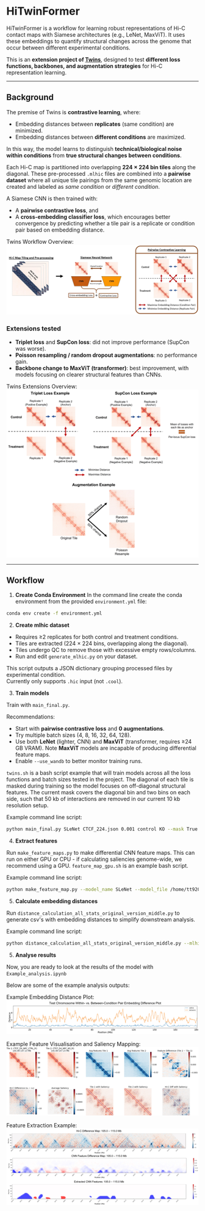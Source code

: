 # HiTwinFormer

HiTwinFormer is a workflow for learning robust representations of Hi-C contact maps with Siamese architectures (e.g., LeNet, MaxViT). It uses these embeddings to quantify structural changes across the genome that occur between different experimental conditions.  

This is an **extension project of [Twins](https://www.nature.com/articles/s41467-023-40547-9)**, designed to test **different loss functions, backbones, and augmentation strategies** for Hi-C representation learning.

---

## Background

The premise of Twins is **contrastive learning**, where:

- Embedding distances between **replicates** (same condition) are minimized.  
- Embedding distances between **different conditions** are maximized.  

In this way, the model learns to distinguish **technical/biological noise within conditions** from **true structural changes between conditions**.

Each Hi-C map is partitioned into overlapping **224 × 224 bin tiles** along the diagonal. These pre-processed `.mlhic` files are combined into a **pairwise dataset** where all unique tile pairings from the same genomic location are created and labeled as *same condition* or *different condition*.  

A Siamese CNN is then trained with:  
- A **pairwise contrastive loss**, and  
- A **cross-embedding classifier loss**, which encourages better convergence by predicting whether a tile pair is a replicate or condition pair based on embedding distance.
  
Twins Workflow Overview:
![Twins Workflow Overview](Twins_summary_final.jpg)

### Extensions tested
- **Triplet loss** and **SupCon loss**: did not improve performance (SupCon was worse).  
- **Poisson resampling / random dropout augmentations**: no performance gain.  
- **Backbone change to MaxViT (transformer)**: best improvement, with models focusing on clearer structural features than CNNs.

Twins Extensions Overview:
![Twins Extensions Overview](Twins_extensions.jpg)

---

## Workflow

1. **Create Conda Environment**
In the command line create the conda environment from the provided `environment.yml` file:

```bash
conda env create -f environment.yml
```

2. **Create mlhic dataset**

* Requires ≥2 replicates for both control and treatment conditions.  
* Tiles are extracted (224 × 224 bins, overlapping along the diagonal).  
* Tiles undergo QC to remove those with excessive empty rows/columns.  
* Run and edit `generate_mlhic.py` on your dataset.

This script outputs a JSON dictionary grouping processed files by experimental condition.  
Currently only supports `.hic` input (not `.cool`).

3. **Train models**

Train with `main_final.py`.

Recommendations:

- Start with **pairwise contrastive loss** and **0 augmentations**.  
- Try multiple batch sizes (4, 8, 16, 32, 64, 128).  
- Use both **LeNet** (lighter, CNN) and **MaxViT** (transformer, requires ≥24 GB VRAM). Note **MaxViT** models are incapable of producing differential feature maps.
- Enable `--use_wandb` to better monitor training runs.  

`twins.sh` is a bash script example that will train models across all the loss functions and batch sizes tested in the project.
The diagonal of each tile is masked during training so the model focuses on off-diagonal structural features. The current mask covers the diagonal bin and two bins on each side, such that 50 kb of interactions are removed in our current 10 kb resolution setup. 

Example command line script:

```bash
python main_final.py SLeNet CTCF_224.json 0.001 control KO --mask True --outpath /home/tt920/HiTwinFormer/model_outputs/ --epoch_enforced_training 10 --batch_size 32 --loss contrastive --n_aug 0 --experiment_name D4_CTCF_new --patience 3 --optimiser Adam --use_wandb
```

4. **Extract features**

Run `make_feature_maps.py` to make differential CNN feature maps. This can run on either GPU or CPU - if calculating saliencies genome-wide, we recommend using a GPU. `feature_map_gpu.sh` is an example bash script.

Example command line script: 

```bash
python make_feature_map.py --model_name SLeNet --model_file /home/tt920/HiTwinFormer/model_outputs/SLeNet_D4_CTCF_new_0.01_128_contrastive_30004_Adam_0_aug.ckpt --save_path /home/tt920/HiTwinFormer/feature_maps/ctcf_npc_features_contrastive_0_aug.fmlhic --reference_genome mm10 --json_file ctcf_224.json 
```

5. **Calculate embedding distances**

Run `distance_calculation_all_stats_original_version_middle.py` to generate csv's with embedding distances to simplify downstream analysis.

Example command line script: 

```bash
python distance_calculation_all_stats_original_version_middle.py --mlhic_dataset_path ctcf_224.json --model_ckpt_dir model_outputs/ctcf_final/maxvit_multi/contrastive/ --output_dir distances/ctcf/ --model_name SMaxVit --reference_genome mm10 --bin_size 10000 --patch_len 224 
```
5. **Analyse results**

Now, you are ready to look at the results of the model with `Example_analysis.ipynb`

Below are some of the example analysis outputs:

Example Embedding Distance Plot:
![Example Embedding Distance Plot](embedding_distance_plot.jpg)


Example Feature Visualisation and Saliency Mapping:
![Example Saliency Map](saliency_example.png)


Feature Extraction Example:
![Example Feature Extraction](feature_extraction_example.jpg)




